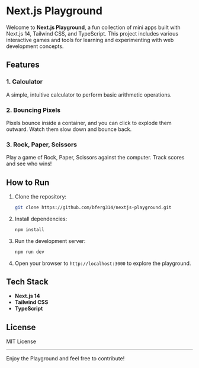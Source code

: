 # Next.js Playground

Welcome to **Next.js Playground**, a fun collection of mini apps built with Next.js 14, Tailwind CSS, and TypeScript. This project includes various interactive games and tools for learning and experimenting with web development concepts.

## Features

### 1. Calculator

A simple, intuitive calculator to perform basic arithmetic operations.

### 2. Bouncing Pixels

Pixels bounce inside a container, and you can click to explode them outward. Watch them slow down and bounce back.

### 3. Rock, Paper, Scissors

Play a game of Rock, Paper, Scissors against the computer. Track scores and see who wins!

## How to Run

1. Clone the repository:

   ```bash
   git clone https://github.com/bferg314/nextjs-playground.git
   ```

2. Install dependencies:

   ```bash
   npm install
   ```

3. Run the development server:

   ```bash
   npm run dev
   ```

4. Open your browser to `http://localhost:3000` to explore the playground.

## Tech Stack

- **Next.js 14**
- **Tailwind CSS**
- **TypeScript**

## License

MIT License

---

Enjoy the Playground and feel free to contribute!
